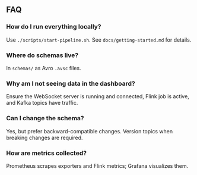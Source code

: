 ## FAQ

### How do I run everything locally?
Use `./scripts/start-pipeline.sh`. See `docs/getting-started.md` for details.

### Where do schemas live?
In `schemas/` as Avro `.avsc` files.

### Why am I not seeing data in the dashboard?
Ensure the WebSocket server is running and connected, Flink job is active, and Kafka topics have traffic.

### Can I change the schema?
Yes, but prefer backward-compatible changes. Version topics when breaking changes are required.

### How are metrics collected?
Prometheus scrapes exporters and Flink metrics; Grafana visualizes them.


